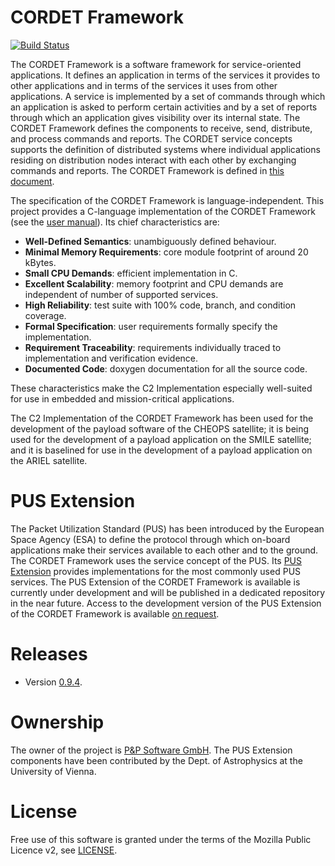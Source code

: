 # CORDET Framework
[![Build Status](https://travis-ci.org/pnp-software/cordetfw.svg?branch=master)](https://travis-ci.org/pnp-software/cordetfw)

The CORDET Framework is a software framework for service-oriented applications. It defines an application in terms of the services it provides to other applications and in terms of the services it uses from other applications. A service is implemented by a set of commands through which an application is asked to perform certain activities and by a set of reports through which an application gives visibility over its internal state. The CORDET Framework defines the components to receive, send, distribute, and process commands and reports. The CORDET service concepts supports the definition of distributed systems where individual applications residing on distribution nodes interact with each other by exchanging commands and reports. The CORDET Framework is defined in [this document](doc/cordetfw/cordetfw.pdf).

The specification of the CORDET Framework is language-independent. This project provides a C-language implementation of the CORDET Framework (see the [user manual](doc/um/UserManual.pdf)). Its chief characteristics are:

- **Well-Defined Semantics**: unambiguously defined behaviour.
- **Minimal Memory Requirements**: core module footprint of around 20 kBytes.
- **Small CPU Demands**: efficient implementation in C.
- **Excellent Scalability**: memory footprint and CPU demands are independent of number of supported services.
- **High Reliability**: test suite with 100% code, branch, and condition coverage.
- **Formal Specification**: user requirements formally specify the implementation.
- **Requirement Traceability**: requirements individually traced to implementation and verification evidence.
- **Documented Code**: doxygen documentation for all the source code.

These characteristics make the C2 Implementation especially well-suited for use in embedded and mission-critical applications. 

The C2 Implementation of the CORDET Framework has been used for the development of the payload software of the CHEOPS satellite; it is being used for the development of a payload application on the SMILE satellite; and it is baselined for use in the development of a payload application on the ARIEL satellite.

# PUS Extension
The Packet Utilization Standard (PUS) has been introduced by the European Space Agency (ESA) to define the protocol through which on-board applications make their services available to each other and to the ground. The CORDET Framework uses the service concept of the PUS. Its [PUS Extension](doc/pus/PusExtension.pdf) provides implementations for the most commonly used PUS services. The PUS Extension of the CORDET Framework is available is currently under development and will be published in a dedicated repository in the near future. Access to the development version of the PUS Extension of the CORDET Framework is available [on request](mailto:pnp-software@pnp-software.com).

# Releases
* Version [0.9.4](http://pnp-software.com/cordetfw/CordetFw_C2_Impl_MPLv2_0.9.4.zip). 

# Ownership

The owner of the project is [P&P Software GmbH](http://pnp-software.com/). The PUS Extension components have been contributed by the Dept. of Astrophysics at the University of Vienna.

# License

Free use of this software is granted under the terms of the Mozilla Public Licence v2, see [LICENSE](LICENSE).
